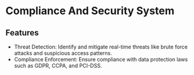# Compliance And Security System

## Features

- Threat Detection: Identify and mitigate real-time threats like brute force attacks and suspicious access patterns.
- Compliance Enforcement: Ensure compliance with data protection laws such as GDPR, CCPA, and PCI-DSS.
